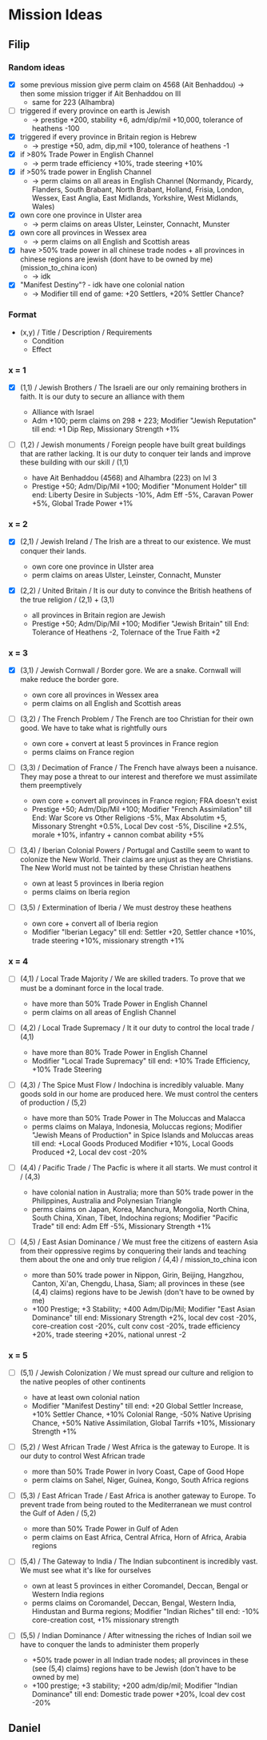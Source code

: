 # Mission Ideas

## Filip

### Random ideas

- [x] some previous mission give perm claim on 4568 (Ait Benhaddou) -> then some mission trigger if Ait Benhaddou on III
  - same for 223 (Alhambra)
- [ ] triggered if every province on earth is Jewish
  - -> prestige +200, stability +6, adm/dip/mil +10,000, tolerance of heathens -100
- [x] triggered if every province in Britain region is Hebrew
  - -> prestige +50, adm, dip,mil +100, tolerance of heathens -1
- [x] if >80% Trade Power in English Channel
  - -> perm trade efficiency +10%, trade steering +10%
- [x] if >50% trade power in English Channel
  - -> perm claims on all areas in English Channel
(Normandy, Picardy, Flanders, South Brabant, North Brabant, Holland, Frisia,
 London, Wessex, East Anglia, East Midlands, Yorkshire, West Midlands, Wales)
- [x] own core one province in Ulster area
  - -> perm claims on areas Ulster, Leinster, Connacht, Munster
- [x] own core all provinces in Wessex area
  - -> perm claims on all English and Scottish areas
- [x] have >50% trade power in all chinese trade nodes + all provinces in chinese regions are jewish (dont have to be owned by me) (mission_to_china icon)
  - -> idk
- [x] "Manifest Destiny"? - idk have one colonial nation
  - -> Modifier till end of game: +20 Settlers, +20% Settler Chance?

### Format

- (x,y) / Title / Description / Requirements
  - Condition
  - Effect

### x = 1

- [x] (1,1) / Jewish Brothers / The Israeli are our only remaining brothers in faith.
It is our duty to secure an alliance with them
  - Alliance with Israel
  - Adm +100; perm claims on 298 + 223; Modifier "Jewish Reputation" till end: +1 Dip Rep, Missionary Strength +1%

- [ ] (1,2) / Jewish monuments / Foreign people have built great buildings that are rather lacking. It is our duty to conquer teir lands and improve these building with our skill / (1,1)
  - have Ait Benhaddou (4568) and Alhambra (223) on lvl 3
  - Prestige +50; Adm/Dip/Mil +100; Modifier "Monument Holder" till end: Liberty Desire in Subjects -10%, Adm Eff -5%, Caravan Power +5%, Global Trade Power +1%

### x = 2

- [x] (2,1) / Jewish Ireland / The Irish are a threat to our existence. We must conquer their lands.
  - own core one province in Ulster area
  - perm claims on areas Ulster, Leinster, Connacht, Munster

- [x] (2,2) / United Britain / It is our duty to convince the British heathens of the true religion / (2,1) + (3,1)
  - all provinces in Britain region are Jewish
  - Prestige +50; Adm/Dip/Mil +100; Modifier "Jewish Britain" till End: Tolerance of Heathens -2, Tolernace of the True Faith +2

### x = 3

- [x] (3,1) / Jewish Cornwall / Border gore. We are a snake. Cornwall will make reduce the border gore.
  - own core all provinces in Wessex area
  - perm claims on all English and Scottish areas

- [ ] (3,2) / The French Problem / The French are too Christian for their own good. We have to take what is rightfully ours
  - own core + convert at least 5 provinces in France region
  - perms claims on France region

- [ ] (3,3) / Decimation of France / The French have always been a nuisance. They may pose a threat to our interest and therefore we must assimilate them preemptively
  - own core + convert all provinces in France region; FRA doesn't exist
  - Prestige +50; Adm/Dip/Mil +100; Modifier "French Assimilation" till End: War Score vs Other Religions -5%, Max Absolutim +5, Missonary Strenght +0.5%, Local Dev cost -5%, Disciline +2.5%, morale +10%, infantry + cannon combat ability +5%

- [ ] (3,4) / Iberian Colonial Powers / Portugal and Castille seem to want to colonize the New World. Their claims are unjust as they are Christians. The New World must not be tainted by these Christian heathens
  - own at least 5 provinces in Iberia region
  - perms claims on Iberia region

- [ ] (3,5) / Extermination of Iberia / We must destroy these heathens
  - own core + convert all of Iberia region
  - Modifier "Iberian Legacy" till end: Settler +20, Settler chance +10%, trade steering +10%, missionary strength +1%

### x = 4

- [ ] (4,1) / Local Trade Majority / We are skilled traders. To prove that we must be a dominant force in the local trade.
  - have more than 50% Trade Power in English Channel
  - perm claims on all areas of English Channel

- [ ] (4,2) / Local Trade Supremacy / It it our duty to control the local trade / (4,1)
  - have more than 80% Trade Power in English Channel
  - Modifier "Local Trade Supremacy" till end: +10% Trade Efficiency, +10% Trade Steering

- [ ] (4,3) / The Spice Must Flow / Indochina is incredibly valuable. Many goods sold in our home are produced here. We must control the centers of production / (5,2)
  - have more than 50% Trade Power in The Moluccas and Malacca
  - perms claims on Malaya, Indonesia, Moluccas regions; Modifier "Jewish Means of Production" in Spice Islands and Moluccas areas till end: +Local Goods Produced Modifier +10%, Local Goods Produced +2, Local dev cost -20%

- [ ] (4,4) / Pacific Trade / The Pacfic is where it all starts. We must control it / (4,3)
  - have colonial nation in Australia; more than 50% trade power in the Philippines, Australia and Polynesian Triangle
  - perms claims on Japan, Korea, Manchura, Mongolia, North China, South China, Xinan, Tibet, Indochina regions; Modifier "Pacific Trade" till end: Adm Eff -5%, Missionary Strength +1%

- [ ] (4,5) / East Asian Dominance / We must free the citizens of eastern Asia from their oppressive regims by conquering their lands and teaching them about the one and only true religion / (4,4) / mission_to_china icon
  - more than 50% trade power in Nippon, Girin, Beijing, Hangzhou, Canton, Xi'an, Chengdu, Lhasa, Siam; all provinces in these (see (4,4) claims) regions have to be Jewish (don't have to be owned by me)
  - +100 Prestige; +3 Stability; +400 Adm/Dip/Mil; Modifier "East Asian Dominance" till end: Missionary Strength +2%, local dev cost -20%, core-creation cost -20%, cult conv cost -20%, trade efficiency +20%, trade steering +20%, national unrest -2

### x = 5

- [ ] (5,1) / Jewish Colonization / We must spread our culture and religion to the native peoples of other continents
  - have at least own colonial nation
  - Modifier "Manifest Destiny" till end: +20 Global Settler Increase, +10% Settler Chance, +10% Colonial Range, -50% Native Uprising Chance, +50% Native Assimilation, Global Tarrifs +10%, Missionary Strength +1%

- [ ] (5,2) / West African Trade / West Africa is the gateway to Europe. It is our duty to control West African trade
  - more than 50% Trade Power in Ivory Coast, Cape of Good Hope
  - perm claims on Sahel, Niger, Guinea, Kongo, South Africa regions

- [ ] (5,3) / East African Trade / East Africa is another gateway to Europe. To prevent trade from being routed to the Mediterranean we must control the Gulf of Aden / (5,2)
  - more than 50% Trade Power in Gulf of Aden
  - perm claims on East Africa, Central Africa, Horn of Africa, Arabia regions

- [ ] (5,4) / The Gateway to India / The Indian subcontinent is incredibly vast. We must see what it's like for ourselves
  - own at least 5 provinces in either Coromandel, Deccan, Bengal or Western India regions
  - perms claims on Coromandel, Deccan, Bengal, Western India, Hindustan and Burma regions; Modifier "Indian Riches" till end: -10% core-creation cost, +1% missionary strength

- [ ] (5,5) / Indian Dominance / After witnessing the riches of Indian soil we have to conquer the lands to administer them properly
  - +50% trade power in all Indian trade nodes; all provinces in these (see (5,4) claims) regions have to be Jewish (don't have to be owned by me)
  - +100 prestige; +3 stability; +200 adm/dip/mil; Modifier "Indian Dominance" till end: Domestic trade power +20%, lcoal dev cost -20%

## Daniel
